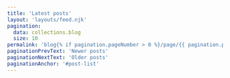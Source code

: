 ```yaml
---
title: 'Latest posts'
layout: 'layouts/feed.njk'
pagination:
  data: collections.blog
  size: 10
permalink: 'blog{% if pagination.pageNumber > 0 %}/page/{{ pagination.pageNumber }}{% endif %}/index.html'
paginationPrevText: 'Newer posts'
paginationNextText: 'Older posts'
paginationAnchor: '#post-list'
---
```

